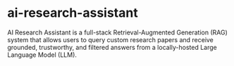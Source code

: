 # ai-research-assistant
AI Research Assistant is a full-stack Retrieval-Augmented Generation (RAG) system that allows users to query custom research papers and receive grounded, trustworthy, and filtered answers from a locally-hosted Large Language Model (LLM).
